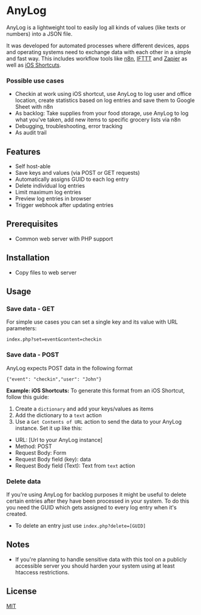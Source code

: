 # AnyLog
AnyLog is a lightweight tool to easily log all kinds of values (like texts or numbers) into a JSON file.

It was developed for automated processes where different devices, apps and operating systems need to exchange data with each other in a simple and fast way. This includes workflow tools like [n8n](https://github.com/n8n-io/n8n), [IFTTT](https://ifttt.com/) and [Zapier](https://zapier.com/) as well as [iOS Shortcuts](https://support.apple.com/guide/shortcuts/welcome/ios).

### Possible use cases
* Checkin at work using iOS shortcut, use AnyLog to log user and office location, create statistics based on log entries and save them to Google Sheet with n8n
* As backlog: Take supplies from your food storage, use AnyLog to log what you've taken, add new items to specific grocery lists via n8n
* Debugging, troubleshooting, error tracking
* As audit trail

## Features
* Self host-able
* Save keys and values (via POST or GET requests)
* Automatically assigns GUID to each log entry
* Delete individual log entries
* Limit maximum log entries
* Preview log entries in browser
* Trigger webhook after updating entries

## Prerequisites
* Common web server with PHP support

## Installation
* Copy files to web server

## Usage
### Save data - GET
For simple use cases you can set a single key and its value with URL parameters:

    index.php?set=event&content=checkin

### Save data - POST
AnyLog expects POST data in the following format

    {"event": "checkin","user": "John"}

**Example: iOS Shortcuts:** To generate this format from an iOS Shortcut, follow this guide:
1. Create a `dictionary` and add your keys/values as items
2. Add the dictionary to a `text` action
3. Use a `Get Contents of URL` action to send the data to your AnyLog instance. Set it up like this:
* URL: [Url to your AnyLog instance]
* Method: POST
* Request Body: Form
* Request Body field (key): data
* Request Body field (Text): Text from `text` action
	
### Delete data
If you're using AnyLog for backlog purposes it might be useful to delete certain entries after they have been processed in your system. To do this you need the GUID which gets assigned to every log entry when it's created.

* To delete an entry just use `index.php?delete=[GUID]`

## Notes

* If you're planning to handle sensitive data with this tool on a publicly accessible server you should harden your system using at least htaccess restrictions.

## License

[MIT](https://github.com/interactafraz/anylog/blob/main/LICENSE.txt)